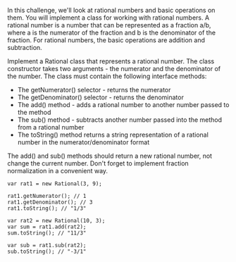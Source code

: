 In this challenge, we'll look at rational numbers and basic operations on them.
You will implement a class for working with rational numbers.
A rational number is a number that can be represented as a fraction a/b, where a is the numerator of the fraction and b
is the denominator of the fraction. For rational numbers, the basic operations are addition and subtraction.

Implement a Rational class that represents a rational number. The class constructor takes two arguments - the numerator and the denominator of the number. The class must contain the following interface methods:

- The getNumerator() selector - returns the numerator
- The getDenominator() selector - returns the denominator
- The add() method - adds a rational number to another number passed to the method
- The sub() method - subtracts another number passed into the method from a rational number
- The toString() method returns a string representation of a rational number in the numerator/denominator format

The add() and sub() methods should return a new rational number, not change the current number. Don't forget to implement fraction normalization in a convenient way.

```
var rat1 = new Rational(3, 9);

rat1.getNumerator(); // 1
rat1.getDenominator(); // 3
rat1.toString(); // "1/3"

var rat2 = new Rational(10, 3);
var sum = rat1.add(rat2);
sum.toString(); // "11/3"

var sub = rat1.sub(rat2);
sub.toString(); // "-3/1"